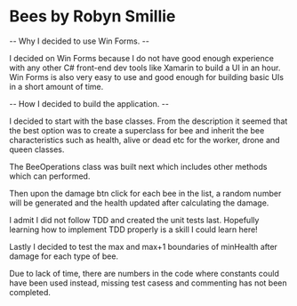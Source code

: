 # Bees by Robyn Smillie

-- Why I decided to use Win Forms. -- 

I decided on Win Forms because I do not have good enough experience
with any other C# front-end dev tools like Xamarin to build a UI in an hour. Win Forms is also very
easy to use and good enough for building basic UIs in a short amount of time. 

-- How I decided to build the application. -- 

I decided to start with the base classes. From the description it seemed that the best
option was to create a superclass for bee and inherit the bee characteristics such as
health, alive or dead etc for the worker, drone and queen classes.

The BeeOperations class was built next which includes other methods which can performed. 

Then upon the damage btn click for each bee in the list, a random number will be generated
and the health updated after calculating the damage. 

I admit I did not follow TDD and created the unit tests last. Hopefully learning how to
implement TDD properly is a skill I could learn here!

Lastly I decided to test the max and max+1 boundaries of minHealth after damage for each type of bee.

Due to lack of time, there are numbers in the code where constants could have been 
used instead, missing test casess and commenting has not been completed.



